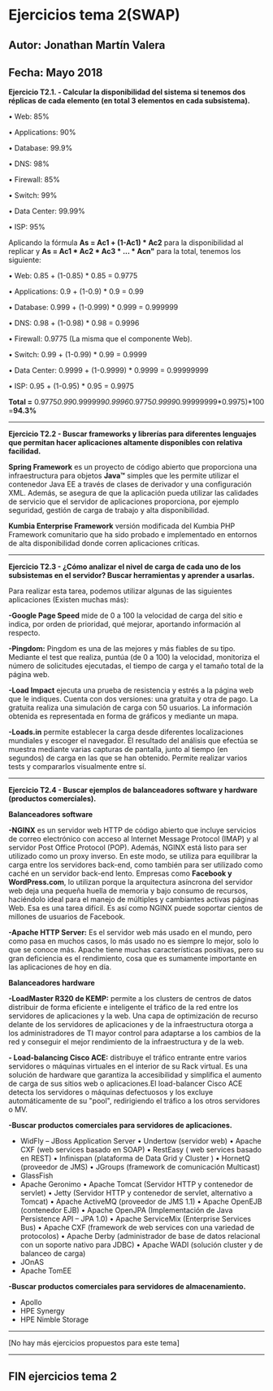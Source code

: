 # Ejercicios tema 2(SWAP)
## Autor: Jonathan Martín Valera
## Fecha: Mayo 2018

**Ejercicio T2.1. - Calcular la disponibilidad del sistema si tenemos dos réplicas de cada elemento (en total 3 elementos en cada subsistema).**

•	Web: 85%

•	Applications: 90%

•	Database: 99.9%

•	DNS: 98%

•	Firewall: 85%

•	Switch: 99%

•	Data Center: 99.99%

•	ISP: 95%

Aplicando la fórmula **As = Ac1 + (1-Ac1) * Ac2** para la disponibilidad al replicar y **As = Ac1 * Ac2 * Ac3 * ... * Acn"** para la total, tenemos los siguiente:

•	Web: 0.85 + (1-0.85) * 0.85 = 0.9775

•	Applications: 0.9 + (1-0.9) * 0.9 = 0.99

•	Database: 0.999 + (1-0.999) * 0.999 = 0.999999

•	DNS: 0.98 + (1-0.98) * 0.98 = 0.9996

•	Firewall: 0.9775 (La misma que el componente Web).

•	Switch: 0.99 + (1-0.99) * 0.99 = 0.9999

•	Data Center: 0.9999 + (1-0.9999) * 0.9999 = 0.99999999

•	ISP: 0.95 + (1-0.95) * 0.95 = 0.9975

 **Total =** 0.9775*0.99*0.999999*0.9996*0.9775*0.9999*0.99999999*0.9975)*100 =**94.3%**

---

**Ejercicio T2.2 - Buscar frameworks y librerías para diferentes lenguajes que permitan hacer aplicaciones altamente disponibles con relativa facilidad.**

**Spring Framework** es un proyecto de código abierto que proporciona una infraestructura para objetos **Java™** simples que les permite utilizar el contenedor Java EE a través de clases de derivador y una configuración XML. Además, se asegura de que la aplicación pueda utilizar las calidades de servicio que el servidor de aplicaciones proporciona, por ejemplo seguridad, gestión de carga de trabajo y alta disponibilidad.

**Kumbia Enterprise Framework** versión modificada del Kumbia PHP Framework comunitario que ha sido probado e implementado en entornos de alta disponibilidad donde corren aplicaciones críticas.

---

**Ejercicio T2.3 - ¿Cómo analizar el nivel de carga de cada uno de los subsistemas en el servidor? Buscar herramientas y aprender a usarlas.**

Para realizar esta tarea, podemos utilizar algunas de las siguientes aplicaciones (Existen muchas más):

**-Google Page Speed** mide de 0 a 100 la velocidad de carga del sitio e indica, por orden de prioridad, qué mejorar, aportando información al respecto.

**-Pingdom:** Pingdom es una de las mejores y más fiables de su tipo. Mediante el test que realiza, puntúa (de 0 a 100) la velocidad, monitoriza el número de solicitudes ejecutadas, el tiempo de carga y el tamaño total de la página web.

**-Load Impact** ejecuta una prueba de resistencia y estrés a la página web que le indiques. Cuenta con dos versiones: una gratuita y otra de pago. La gratuita realiza una simulación de carga con 50 usuarios. La información obtenida es 
representada en forma de gráficos y mediante un mapa.

**-Loads.in** permite establecer la carga desde diferentes localizaciones mundiales y escoger el navegador. El resultado del análisis que efectúa se muestra mediante varias capturas de pantalla, junto al tiempo (en segundos) de carga en las que se han obtenido. Permite realizar varios tests y compararlos visualmente entre sí.

---

**Ejercicio T2.4 - Buscar ejemplos de balanceadores software y hardware (productos comerciales).**

**Balanceadores software**

**-NGINX** es un servidor web HTTP de código abierto que incluye servicios de correo electrónico con acceso al Internet Message Protocol (IMAP) y al servidor Post Office Protocol (POP). Además, NGINX está listo para ser utilizado como un proxy inverso. En este modo, se utiliza para equilibrar la carga entre los servidores back-end, como también para ser utilizado como caché en un servidor back-end lento.
Empresas como **Facebook y WordPress.com**, lo utilizan porque la arquitectura asíncrona del servidor web deja una pequeña huella de memoria y bajo consumo de recursos, haciéndolo ideal para el manejo de múltiples y cambiantes activas páginas Web.
Esa es una tarea difícil. Es así como NGINX puede soportar cientos de millones de usuarios de Facebook.

**-Apache HTTP Server:** Es el servidor web más usado en el mundo, pero como pasa en muchos casos, lo más usado no es siempre lo mejor, solo lo que se conoce más. Apache tiene muchas características positivas, pero su gran deficiencia es el rendimiento, cosa que es sumamente importante en las aplicaciones de hoy en día.

**Balanceadores hardware**

**-LoadMaster R320 de KEMP:** permite a los clusters de centros de datos distribuir de forma eficiente e inteligente el tráfico de la red entre los servidores de aplicaciones y la web. Una capa de optimización de recurso delante de los servidores de aplicaciones y de la infraestructura otorga a los administradores de TI mayor control para adaptarse a los cambios de la red y conseguir el mejor rendimiento de la infraestructura y de la web.

**- Load-balancing Cisco ACE:** distribuye el tráfico entrante entre varios servidores o máquinas virtuales en el interior de su Rack virtual. Es una solución de hardware que garantiza la accesibilidad y simplifica el aumento de carga de sus sitios web o aplicaciones.El load-balancer Cisco ACE detecta los servidores o máquinas defectuosos y los excluye automáticamente de su "pool", redirigiendo el tráfico a los otros servidores o MV.

**-Buscar productos comerciales para servidores de aplicaciones.**
-	WidFly – JBoss Application Server
	•	Undertow (servidor web)
	•	Apache CXF (web services basado en SOAP)
	•	RestEasy ( web services basado en REST)
	•	Infinispan (plataforma de Data Grid y Cluster )
	•	HornetQ (proveedor de JMS)
	•	JGroups (framework de comunicación Multicast)
-	GlassFish
-	Apache Geronimo
	•	Apache Tomcat (Servidor HTTP y contenedor de servlet)
	•	Jetty (Servidor HTTP y contenedor de servlet, alternativo a Tomcat)
	•	Apache ActiveMQ (proveedor de JMS 1.1)
	•	Apache OpenEJB (contenedor EJB)
	•	Apache OpenJPA (Implementación de Java Persistence API – JPA 1.0)
	•	Apache ServiceMix (Enterprise Services Bus)
	•	Apache CXF (framework de web services con una variedad de protocolos)
	•	Apache Derby (administrador de base de datos relacional con un soporte nativo para JDBC)
	•	Apache WADI (solución cluster y de balanceo de carga)
-	JOnAS
-	Apache TomEE


**-Buscar productos comerciales para servidores de almacenamiento.**
-	Apollo
-	HPE Synergy
-	HPE Nimble Storage

--- 

[No hay más ejercicios propuestos para este tema]

--- 

##  FIN ejercicios tema 2
